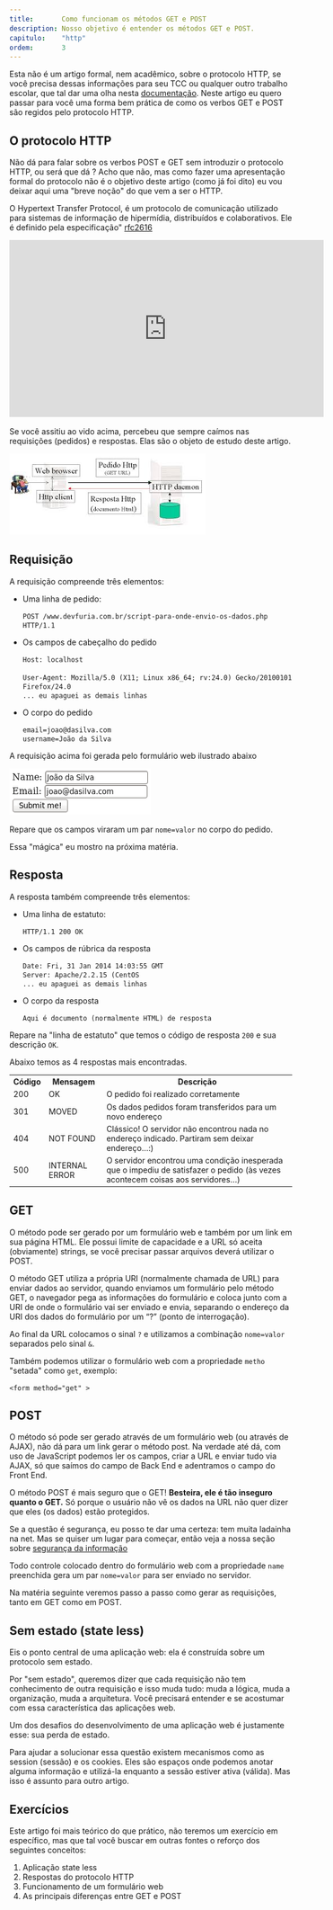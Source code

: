 ```yaml
---
title:       Como funcionam os métodos GET e POST
description: Nosso objetivo é entender os métodos GET e POST.
capitulo:    "http"
ordem:       3
---
```


Esta não é um artigo formal, nem acadêmico, sobre o protocolo HTTP, se você precisa dessas informações para seu TCC ou
qualquer outro trabalho escolar, que tal dar uma olha nesta [documentação](http://docs.w3cub.com/http/).
Neste artigo eu quero passar para você uma forma bem prática de como os verbos GET e POST são regidos pelo protocolo HTTP.

## O protocolo HTTP

Não dá para falar sobre os verbos POST e GET sem introduzir o protocolo HTTP, ou será que dá ? Acho que não, mas como fazer
uma apresentação formal do protocolo não é o objetivo deste artigo (como já foi dito) eu vou deixar aqui uma "breve noção"
do que vem a ser o HTTP.

O Hypertext Transfer Protocol, é um protocolo de comunicação utilizado para sistemas de informação de hipermídia,
distribuídos e colaborativos. Ele é definido pela especificação" [rfc2616](https://tools.ietf.org/html/rfc2616)

<iframe width="560" height="315" src="https://www.youtube.com/embed/fhAXgcD21iE?rel=0" frameborder="0" allowfullscreen></iframe>

Se você assitiu ao vido acima, percebeu que sempre caímos nas requisições (pedidos) e respostas. Elas são o objeto de
estudo deste artigo.

![figura http](http-diagram.jpeg )



## Requisição

A requisição compreende três elementos:


- Uma linha de pedido:

    ```
    POST /www.devfuria.com.br/script-para-onde-envio-os-dados.php HTTP/1.1
    ```

- Os campos de cabeçalho do pedido

    ```
    Host: localhost

    User-Agent: Mozilla/5.0 (X11; Linux x86_64; rv:24.0) Gecko/20100101 Firefox/24.0
    ... eu apaguei as demais linhas
    ```

- O corpo do pedido

    ```
    email=joao@dasilva.com
    username=João da Silva
    ```

A requisição acima foi gerada pelo formulário web ilustrado abaixo

![exemplo de formulário web](form.png )

Repare que os campos viraram um par `nome=valor` no corpo do pedido.

Essa "mágica" eu mostro na próxima matéria.



## Resposta

A resposta também compreende três elementos:

- Uma linha de estatuto:

    ```
    HTTP/1.1 200 OK
    ```

- Os campos de rúbrica da resposta

    ```
    Date: Fri, 31 Jan 2014 14:03:55 GMT
    Server: Apache/2.2.15 (CentOS
    ... eu apaguei as demais linhas
    ```

- O corpo da resposta

    ```
    Aqui é documento (normalmente HTML) de resposta
    ```

Repare na "linha de estatuto" que temos o código de resposta `200` e sua descrição `OK`.

Abaixo temos as 4 respostas mais encontradas.

<div class="bs-example">
    <table class="table  table-striped">
        <tr>
            <th class="text-center">Código</th>
            <th class="text-center">Mensagem</th>
            <th class="text-center">Descrição</th>
        </tr>
        <tr>
            <td>200</td>
            <td>OK</td>
            <td class="text-left">O pedido foi realizado corretamente</td>
        </tr>
        <tr>
            <td>301</td>
            <td>MOVED</td>
            <td class="text-left">Os dados pedidos foram transferidos para um novo endereço</td>
        </tr>
        <tr>
            <td>404</td>
            <td>NOT FOUND</td>
            <td class="text-left">Clássico! O servidor não encontrou nada no endereço indicado. Partiram sem deixar endereço…:)</td>
        </tr>
        <tr>
            <td>500</td>
            <td>INTERNAL ERROR</td>
            <td class="text-left">O servidor encontrou uma condição inesperada que o impediu de satisfazer o pedido (às vezes acontecem coisas aos servidores…)</td>
        </tr>
    </table>
</div>



## GET

O método pode ser gerado por um formulário web e também por um link em sua página HTML. Ele possui limite de capacidade
e a URL só aceita (obviamente) strings, se você precisar passar arquivos deverá utilizar o POST.

O método GET utiliza a própria URI (normalmente chamada de URL) para enviar dados ao servidor,
quando enviamos um formulário pelo método GET, o navegador pega as informações do formulário
e coloca junto com a URI de onde o formulário vai ser enviado e envia, separando o endereço
da URI dos dados do formulário por um “?” (ponto de interrogação).

Ao final da URL colocamos o sinal `?` e utilizamos a combinação `nome=valor` separados pelo sinal `&`.

Também podemos utilizar o formulário web com a propriedade `metho` "setada" como `get`, exemplo:

    <form method="get" >


## POST

O método só pode ser gerado através de um formulário web (ou através de AJAX), não dá para um link gerar o método post.
Na verdade até dá, com uso de JavaScript podemos ler os campos, criar a URL e enviar tudo via AJAX, só que saímos do
campo de Back End e adentramos o campo do Front End.

O método POST é mais seguro que o GET! <strong>Besteira, ele é tão inseguro quanto o GET.</strong> Só porque o usuário
não vê os dados na URL não quer dizer que eles (os dados) estão protegidos.

Se a questão é segurança, eu posso te dar uma certeza: tem muita ladainha na net. Mas se quiser um lugar para começar,
então veja a nossa seção sobre [segurança da informação](/seguranca-da-informacao/)

Todo controle colocado dentro do formulário web com a propriedade `name` preenchida gera um par `nome=valor` para ser
enviado no servidor.

Na matéria seguinte veremos passo a passo como gerar as requisições, tanto em GET como em POST.



## Sem estado (state less)

Eis o ponto central de uma aplicação web: ela é construída sobre um protocolo sem estado.

Por "sem estado", queremos dizer que cada requisição não tem conhecimento de outra requisição e isso muda tudo: muda a
lógica, muda a organização, muda a arquitetura. Você precisará entender e se acostumar com essa característica das
aplicações web.

Um dos desafios do desenvolvimento de uma aplicação web é justamente esse: sua perda de estado.

Para ajudar a solucionar essa questão existem mecanismos como as session (sessão) e os cookies. Eles são espaços onde
podemos anotar alguma informação e utilizá-la enquanto a sessão estiver ativa (válida). Mas isso é assunto para outro
artigo.


## Exercícios

Este artigo foi mais teórico do que prático, não teremos um exercício em específico, mas que tal você buscar em outras
fontes o reforço dos seguintes conceitos:

1. Aplicação state less
2. Respostas do protocolo HTTP
3. Funcionamento de um formulário web
4. As principais diferenças entre GET e POST
